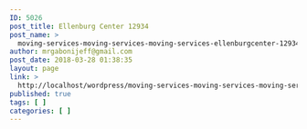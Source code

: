 ```yaml
---
ID: 5026
post_title: Ellenburg Center 12934
post_name: >
  moving-services-moving-services-moving-services-ellenburgcenter-12934
author: mrgabonijeff@gmail.com
post_date: 2018-03-28 01:38:35
layout: page
link: >
  http://localhost/wordpress/moving-services-moving-services-moving-services-ellenburgcenter-12934/
published: true
tags: [ ]
categories: [ ]
---
```

